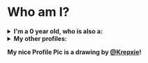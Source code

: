 <h1>Who am I?</h1>

<details>
  <summary><strong>I'm a <span id='age'>0</span> year old, who is also a:</strong></summary>
  <ul>
    <li>student 🎓</li>
    <li>automation enforcer 🦾</li>
    <li>enthusiast 🚀</li>
    <li>team worker ("apes together, strong" 🐵)</li>
    <li>book nerd 📚</li>
    <li>movie nerd 🎞️</li>
    <li>tech nerd 💻</li>
    <li>science nerd 🧪</li>
    <li>history nerd 📜</li>
    <li>sci-fi nerd 🤖</li>
  </ul>
</details>

<details>
  <summary><strong>My other profiles:</strong><br/></summary>
  <ul>
    <li>
      <a href="https://www.linkedin.com/in/lro/" target="_blank">
        linkedin.com/in/lro/
      </a>
    </li>
    <li>
      <a href="https://dev.to/oliveiraleonardo17" target="_blank">
        dev.to/oliveiraleonardo17
      </a>
    </li>
  </ul>
</details>

<strong>My nice Profile Pic is a drawing by <a href="https://www.instagram.com/krepixie/" target="_blank">@Krepxie</a>!</strong>
